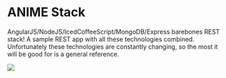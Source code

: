 ANIME Stack
===========

AngularJS/NodeJS/IcedCoffeeScript/MongoDB/Express barebones REST stack!  A sample REST app with all these technologies combined.  Unfortunately these technologies are constantly changing, so the most it will be good for is a general reference.

<img src="http://t.suriyathep.com/wp-content/uploads/2013/10/ninjagirl_2.png"/>
